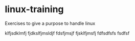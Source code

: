 # linux-training
 Exercises to give a purpose to handle linux 

klfjsdklmfj
fjdkslfjmsldjf
fdsfjmsjf
fjsklfjmsfj
fdfsdfsfs
fsdfsf
